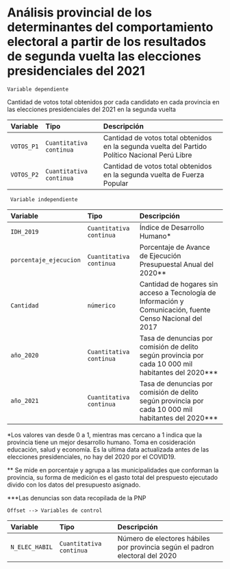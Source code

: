 
# Análisis provincial de los determinantes del comportamiento electoral a partir de los resultados de segunda vuelta las elecciones presidenciales del 2021





```http
Variable dependiente

```
Cantidad de votos total obtenidos por cada candidato en cada provincia en las elecciones presidenciales del 2021 en la segunda vuelta 

| Variable | Tipo     | Descripción                |
| :-------- | :------- | :------------------------- |
| `VOTOS_P1` | `Cuantitativa continua` | Cantidad de votos total obtenidos en la segunda vuelta del Partido Político Nacional Perú Libre|
| `VOTOS_P2` | `Cuantitativa continua` | Cantidad de votos total obtenidos en la segunda vuelta de Fuerza Popular |


```http
 Variable independiente

```

| Variable | Tipo     | Descripción                       |
| :-------- | :------- | :-------------------------------- |
| `IDH_2019`| `Cuantitativa continua` | Índice de Desarrollo Humano* |
| `porcentaje_ejecucion` | `Cuantitativa continua` | Porcentaje de Avance de Ejecución Presupuestal Anual del 2020** |
| `Cantidad` | `númerico` | Cantidad de hogares sin acceso a Tecnología de Información y Comunicación, fuente Censo Nacional del 2017 |
| `año_2020` | `Cuantitativa continua` | Tasa de denuncias por comisión de delito según provincia por cada 10 000 mil habitantes del 2020*** |
| `año_2021` | `Cuantitativa continua` | Tasa de denuncias por comisión de delito según provincia por cada 10 000 mil habitantes del 2020*** |


*Los valores van desde 0 a 1, mientras mas cercano a 1 indica que la provincia tiene un mejor desarrollo humano. Toma en cosideración educación, salud y economía. Es 
la ultima data actualizada antes de las elecciones presidenciales, no hay del 2020 por el COVID19.

** Se mide en porcentaje y agrupa a las municipalidades que conforman la provincia, su forma de medición es el gasto total del prespuesto ejecutado divido con los datos del presupuesto asignado.

***Las denuncias son data recopilada de la PNP 



```http 
Offset --> Variables de control

```

| Variable | Tipo     | Descripción                       |
| :-------- | :------- | :-------------------------------- |
| `N_ELEC_HABIL`      | `Cuantitativa continua` | Número de electores hábiles por provincia según el padron electoral del 2020 |

